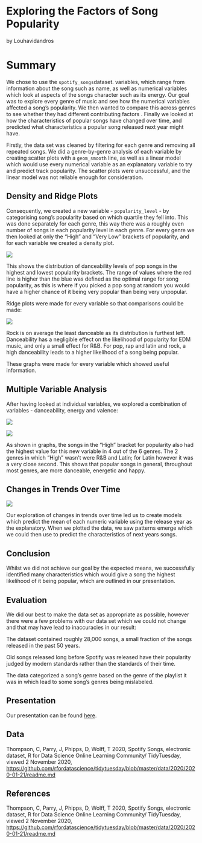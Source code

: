 Exploring the Factors of Song Popularity
================
by Louhavidandros

# Summary

We chose to use the `spotify_songs`dataset. variables, which range from
information about the song such as name, as well as numerical variables
which look at aspects of the songs character such as its energy. Our
goal was to explore every genre of music and see how the numerical
variables affected a song’s popularity. We then wanted to compare this
across genres to see whether they had different contributing factors .
Finally we looked at how the characteristics of popular songs have
changed over time, and predicted what characteristics a popular song
released next year might have.

Firstly, the data set was cleaned by filtering for each genre and
removing all repeated songs. We did a genre-by-genre analysis of each
variable by creating scatter plots with a `geom_smooth` line, as well as
a linear model which would use every numerical variable as an
explanatory variable to try and predict track popularity. The scatter
plots were unsuccessful, and the linear model was not reliable enough
for consideration.

## Density and Ridge Plots

Consequently, we created a new variable - `popularity_level` - by
categorising song’s popularity based on which quartile they fell into.
This was done separately for each genre, this way there was a roughly
even number of songs in each popularity level in each genre. For every
genre we then looked at only the “High” and “Very Low” brackets of
popularity, and for each variable we created a density plot.

![](README_files/figure-gfm/pop-density-example-1.png)<!-- -->

This shows the distribution of danceability levels of pop songs in the
highest and lowest popularity brackets. The range of values where the
red line is higher than the blue was defined as the optimal range for
song popularity, as this is where if you picked a pop song at random you
would have a higher chance of it being very popular than being very
unpopular.

Ridge plots were made for every variable so that comparisons could be
made:

![](README_files/figure-gfm/ridge-plot-1.png)<!-- -->

Rock is on average the least danceable as its distribution is furthest
left. Danceability has a negligible effect on the likelihood of
popularity for EDM music, and only a small effect for R\&B. For pop, rap
and latin and rock, a high danceability leads to a higher likelihood of
a song being popular.

These graphs were made for every variable which showed useful
information.

## Multiple Variable Analysis

After having looked at individual variables, we explored a combination
of variables - danceability, energy and valence:

![](README_files/figure-gfm/pop-multiple-variable-analysis-1-1.png)<!-- -->

![](README_files/figure-gfm/multiple-variable-analysis-2-1.png)<!-- -->

As shown in graphs, the songs in the “High” bracket for popularity also
had the highest value for this new variable in 4 out of the 6 genres.
The 2 genres in which “High” wasn’t were R\&B and Latin; for Latin
however it was a very close second. This shows that popular songs in
general, throughout most genres, are more danceable, energetic and
happy.

## Changes in Trends Over Time

![](README_files/figure-gfm/Timeline-1.png)<!-- -->

Our exploration of changes in trends over time led us to create models
which predict the mean of each numeric variable using the release year
as the explanatory. When we plotted the data, we saw patterns emerge
which we could then use to predict the characteristics of next years
songs.

## Conclusion

Whilst we did not achieve our goal by the expected means, we
successfully identified many characteristics which would give a song the
highest likelihood of it being popular, which are outlined in our
presentation.

## Evaluation

We did our best to make the data set as appropriate as possible, however
there were a few problems with our data set which we could not change
and that may have lead to inaccuracies in our result:

The dataset contained roughly 28,000 songs, a small fraction of the
songs released in the past 50 years.

Old songs released long before Spotify was released have their
popularity judged by modern standards rather than the standards of their
time.

The data categorized a song’s genre based on the genre of the playlist
it was in which lead to some song’s genres being mislabeled.

## Presentation

Our presentation can be found [here](presentation/presentation.html).

## Data

Thompson, C, Parry, J, Phipps, D, Wolff, T 2020, Spotify Songs,
electronic dataset, R for Data Science Online Learning Community/
TidyTuesday, viewed 2 November 2020,
<https://github.com/rfordatascience/tidytuesday/blob/master/data/2020/2020-01-21/readme.md>

## References

Thompson, C, Parry, J, Phipps, D, Wolff, T 2020, Spotify Songs,
electronic dataset, R for Data Science Online Learning Community/
TidyTuesday, viewed 2 November 2020,
<https://github.com/rfordatascience/tidytuesday/blob/master/data/2020/2020-01-21/readme.md>
